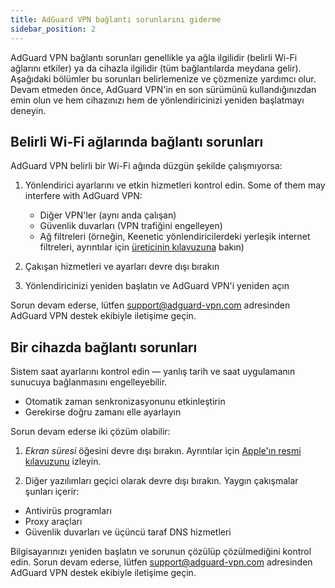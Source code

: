 ```yaml
---
title: AdGuard VPN bağlantı sorunlarını giderme
sidebar_position: 2
---
```


AdGuard VPN bağlantı sorunları genellikle ya ağla ilgilidir (belirli Wi-Fi ağlarını etkiler) ya da cihazla ilgilidir (tüm bağlantılarda meydana gelir). Aşağıdaki bölümler bu sorunları belirlemenize ve çözmenize yardımcı olur. Devam etmeden önce, AdGuard VPN'in en son sürümünü kullandığınızdan emin olun ve hem cihazınızı hem de yönlendiricinizi yeniden başlatmayı deneyin.

## Belirli Wi-Fi ağlarında bağlantı sorunları

AdGuard VPN belirli bir Wi-Fi ağında düzgün şekilde çalışmıyorsa:

1. Yönlendirici ayarlarını ve etkin hizmetleri kontrol edin. Some of them may interfere with AdGuard VPN:

   - Diğer VPN'ler (aynı anda çalışan)
   - Güvenlik duvarları (VPN trafiğini engelleyen)
   - Ağ filtreleri (örneğin, Keenetic yönlendiricilerdeki yerleşik internet filtreleri, ayrıntılar için [üreticinin kılavuzuna](https://help.keenetic.com/hc/en-us/articles/4415711575698-Content-filtering-and-ad-blocking-options) bakın)

2. Çakışan hizmetleri ve ayarları devre dışı bırakın

3. Yönlendiricinizi yeniden başlatın ve AdGuard VPN'i yeniden açın

Sorun devam ederse, lütfen support@adguard-vpn.com adresinden AdGuard VPN destek ekibiyle iletişime geçin.

## Bir cihazda bağlantı sorunları

Sistem saat ayarlarını kontrol edin — yanlış tarih ve saat uygulamanın sunucuya bağlanmasını engelleyebilir.

- Otomatik zaman senkronizasyonunu etkinleştirin
- Gerekirse doğru zamanı elle ayarlayın

Sorun devam ederse iki çözüm olabilir:

1. _Ekran süresi_ öğesini devre dışı bırakın. Ayrıntılar için [Apple'ın resmi kılavuzunu](https://support.apple.com/ru-ru/guide/mac-help/mchl7a0a2743/15.0/mac/15.0) izleyin.

2. Diğer yazılımları geçici olarak devre dışı bırakın. Yaygın çakışmalar şunları içerir:

- Antivirüs programları
- Proxy araçları
- Güvenlik duvarları ve üçüncü taraf DNS hizmetleri

Bilgisayarınızı yeniden başlatın ve sorunun çözülüp çözülmediğini kontrol edin. Sorun devam ederse, lütfen support@adguard-vpn.com adresinden AdGuard VPN destek ekibiyle iletişime geçin.
